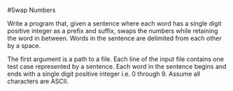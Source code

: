 #Swap Numbers

Write a program that, given a sentence where each word has a single digit positive integer as a prefix and suffix, swaps the numbers while retaining the word in between. Words in the sentence are delimited from each other by a space.

The first argument is a path to a file. Each line of the input file contains one test case represented by a sentence. Each word in the sentence begins and ends with a single digit positive integer i.e. 0 through 9. Assume all characters are ASCII.